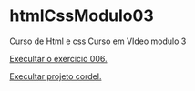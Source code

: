 # htmlCssModulo03
Curso de Html e css Curso em VIdeo modulo 3

<a href= "https://dirlei12.github.io/htmlCssModulo03/Exercicios/ex22/fundo006.html"> Execultar o exercicio 006.</a>

<a href="https://dirlei12.github.io/htmlCssModulo03/Desafios/projetoCordel" >Execultar projeto cordel.</a>
